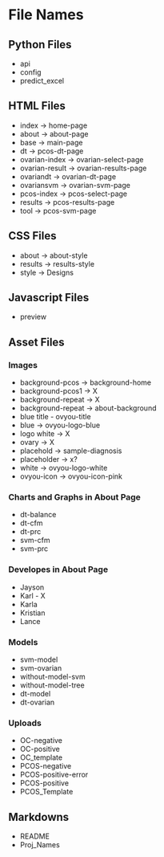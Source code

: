 # **File Names**

## Python Files
- api
- config
- predict_excel

## HTML Files
- index -> home-page
- about -> about-page
- base -> main-page
- dt -> pcos-dt-page
- ovarian-index -> ovarian-select-page
- ovarian-result -> ovarian-results-page
- ovariandt -> ovarian-dt-page
- ovariansvm -> ovarian-svm-page
- pcos-index -> pcos-select-page
- results -> pcos-results-page
- tool -> pcos-svm-page

## CSS Files
- about -> about-style
- results -> results-style
- style -> Designs

## Javascript Files
- preview

## Asset Files
### Images
- background-pcos -> background-home
- background-pcos1 -> X
- background-repeat -> X
- background-repeat  -> about-background
- blue title - ovyou-title
- blue -> ovyou-logo-blue
- logo white -> X
- ovary -> X
- placehold -> sample-diagnosis
- placeholder -> x?
- white -> ovyou-logo-white
- ovyou-icon -> ovyou-icon-pink

### Charts and Graphs in About Page
- dt-balance
- dt-cfm
- dt-prc
- svm-cfm
- svm-prc

### Developes in About Page
- Jayson
- Karl - X
- Karla
- Kristian
- Lance

### Models
- svm-model
- svm-ovarian
- without-model-svm
- without-model-tree
- dt-model
- dt-ovarian

### Uploads
- OC-negative
- OC-positive
- OC_template
- PCOS-negative
- PCOS-positive-error
- PCOS-positive
- PCOS_Template

## Markdowns
- README
- Proj_Names
